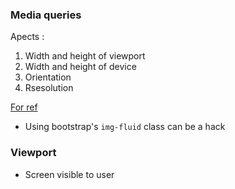 ### Media queries 

Apects :
1. Width and height of viewport
2. Width and height of device 
3. Orientation 
4. Rsesolution 

[For ref](https://developer.mozilla.org/en-US/docs/Web/CSS)

- Using bootstrap's `img-fluid` class can be a hack

### Viewport 

- Screen visible to user 